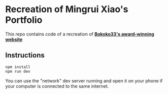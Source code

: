 # Recreation of Mingrui Xiao's Portfolio

This repo contains code of a recreation of **[Bokoko33's award-winning website](https://bokoko33.me/)**

## Instructions
```
npm install
npm run dev
```
You can use the "network" dev server running and open it on your phone if your computer is connected to the same internet.
